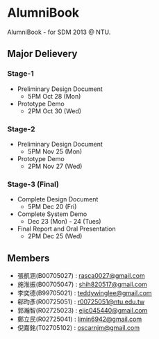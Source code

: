 AlumniBook
==========

AlumniBook - for SDM 2013 @ NTU.

## Major Delievery

### Stage-1 

  * Preliminary Design Document
    - 5PM Oct 28 (Mon)  
  * Prototype Demo
    - 2PM Oct 30 (Wed)

### Stage-2

  * Preliminary Design Document
    - 5PM Nov 25 (Mon)  
  * Prototype Demo
    - 2PM Nov 27 (Wed)

### Stage-3 (Final)

  * Complete Design Document
    - 5PM Dec 20 (Fri)  
  * Complete System Demo
    - Dec 23 (Mon) - 24 (Tues)  
  * Final Report and Oral Presentation
    - 2PM Dec 25 (Wed) 

## Members

  * 張凱涵(B00705027) : rasca0027@gmail.com
  * 施淮振(B00705047) : shih820517@gmail.com
  * 李奕德(B99705021) : teddywinglee@gmail.com
  * 郗昀彥(R00725051) : r00725051@ntu.edu.tw
  * 郭瀚智(R02725023) : ejic045440@gmail.com
  * 鄭立民(R02725041) : limin6942@gmail.com
  * 倪嘉銘(T02705102) : oscarnjm@gmail.com
